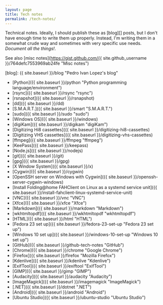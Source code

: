 ```yaml
---
layout: page
title: Tech notes
permalink: /tech-notes/
---
```


Technical notes. Ideally, I should publish these as [blog][] posts, but I don't
have enough time to write them up properly. Instead, I'm writing them in a
somewhat crude way and sometimes with very specific use needs. *Document all
the things!*.

See also
[misc notes](https://gist.github.com/{{ site.github_username }}/764defc7553969ab24fe "Misc notes")

[blog]: {{ site.baseurl }}/blog "Pedro Ivan Lopez's blog"

- [Python]({{ site.baseurl }}/python "Python programming language/environment")
- [rsync]({{ site.baseurl }}/rsync "rsync")
- [rsnapshot]({{ site.baseurl }}/rsnapshot)
- [dd]({{ site.baseurl }}/dd)
- [S.M.A.R.T.]({{ site.baseurl }}/smart "S.M.A.R.T.")
- [sudo]({{ site.baseurl }}/sudo "sudo")
- [Windows OS]({{ site.baseurl }}/windows)
- [digiKam]({{ site.baseurl }}/digikam "digiKam")
- [Digitizing Hi8 cassettes]({{ site.baseurl }}/digitizing-hi8-cassettes)
- [Digitizing VHS cassettes]({{ site.baseurl }}/digitizing-vhs-cassettes)
- [ffmpeg]({{ site.baseurl }}/ffmpeg "ffmpeg")
- [KeePass]({{ site.baseurl }}/keepass)
- [Node.js]({{ site.baseurl }}/nodejs)
- [git]({{ site.baseurl }}/git)
- [gpg]({{ site.baseurl }}/gpg)
- [X Window System]({{ site.baseurl }}/x)
- [Cygwin]({{ site.baseurl }}/cygwin)
- [OpenSSH server on Windows with Cygwin]({{ site.baseurl }}/openssh-server-cygwin-windows)
- [Install Folding@home FAHClient on Linux as a systemd service unit]({{ site.baseurl }}/install-fahclient-linux-systemd-service-unit)
- [VNC]({{ site.baseurl }}/vnc "VNC")
- [Xfce]({{ site.baseurl }}/xfce "Xfce")
- [Markdown]({{ site.baseurl }}/markdown "Markdown")
- [wkhtmltopdf]({{ site.baseurl }}/wkhtmltopdf "wkhtmltopdf")
- [HTML]({{ site.baseurl }}/html "HTML")
- [Fedora 23 set up]({{ site.baseurl }}/fedora-23-set-up "Fedora 23 set up")
- [Windows 10 set up]({{ site.baseurl }}/windows-10-set-up "Windows 10 set up")
- [GitHub]({{ site.baseurl }}/github-tech-notes "GitHub")
- [Chrome]({{ site.baseurl }}/chrome "Google Chrome")
- [Firefox]({{ site.baseurl }}/firefox "Mozilla Firefox")
- [Kdenlive]({{ site.baseurl }}/kdenlive "Kdenlive")
- [ExifTool]({{ site.baseurl }}/exiftool "ExifTool")
- [GIMP]({{ site.baseurl }}/gimp "GIMP")
- [Audacity]({{ site.baseurl }}/audacity "Audacity")
- [ImageMagick]({{ site.baseurl }}/imagemagick "ImageMagick")
- [.NET]({{ site.baseurl }}/dotnet ".NET")
- [Android]({{ site.baseurl }}/android "Android")
- [Ubuntu Studio]({{ site.baseurl }}/ubuntu-studio "Ubuntu Studio")

